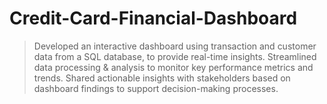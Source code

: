 # Credit-Card-Financial-Dashboard

 > Developed an interactive dashboard using transaction and customer data from a SQL database, to provide real-time insights.
> Streamlined data processing & analysis to monitor key performance metrics and trends. 
> Shared actionable insights with stakeholders based on dashboard findings to support decision-making processes.
